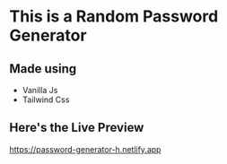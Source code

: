 # This is a **Random Password Generator**
## Made using 
* Vanilla Js
* Tailwind Css
## Here's the Live Preview
https://password-generator-h.netlify.app
